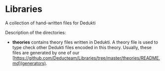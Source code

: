 # Libraries
A collection of hand-written files for Dedukti

Description of the directories:

- **theories** contains theory files written in Dedukti. A theory file is used to type check other Dedukti files encoded in this theory. Usually, these files are generated by one of our [https://github.com/Deducteam/Libraries/tree/master/theories/README.md](generators).
